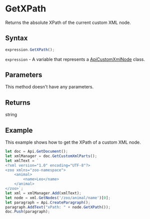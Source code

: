 # GetXPath

Returns the absolute XPath of the current custom XML node.

## Syntax

```javascript
expression.GetXPath();
```

`expression` - A variable that represents a [ApiCustomXmlNode](../ApiCustomXmlNode.md) class.

## Parameters

This method doesn't have any parameters.

## Returns

string

## Example

This example shows how to get the XPath of a custom XML node.

```javascript editor-docx
let doc = Api.GetDocument();
let xmlManager = doc.GetCustomXmlParts();
let xmlText = `
<?xml version="1.0" encoding="UTF-8"?>
<zoo xmlns="zoo-namespace">
    <animal>
        <name>Leo</name>
    </animal>
</zoo>`;
let xml = xmlManager.Add(xmlText);
let node = xml.GetNodes('/zoo/animal/name')[0];
let paragraph = Api.CreateParagraph();
paragraph.AddText("xPath: " + node.GetXPath());
doc.Push(paragraph);
```

